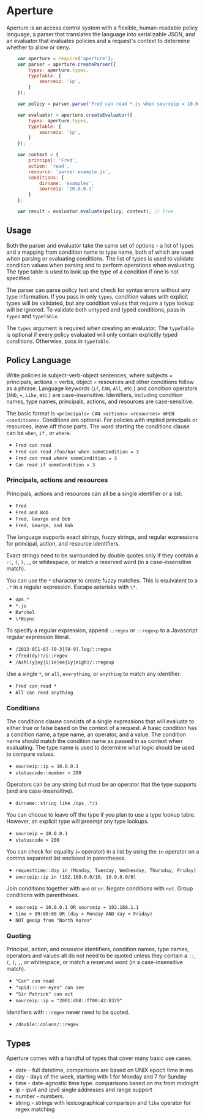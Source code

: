 # Aperture

Aperture is an access control system with a flexible, human-readable policy
language, a parser that translates the language into serializable JSON, and an
evaluator that evaluates policies and a request's context to determine whether
to allow or deny.

```js
    var aperture = require('aperture');
    var parser = aperture.createParser({
        types: aperture.types,
        typeTable: {
            sourceip: 'ip',
        }
    });

    var policy = parser.parse('Fred can read *.js when sourceip = 10.0.0.0/8');

    var evaluator = aperture.createEvaluator({
        types: aperture.types,
        typeTable: {
            sourceip: 'ip',
        }
    });

    var context = {
        principal: 'Fred',
        action: 'read',
        resource: 'parser.example.js',
        conditions: {
            dirname: 'examples',
            sourceip: '10.0.0.1'
        }
    };

    var result = evaluator.evaluate(policy, context); // true
```

## Usage

Both the parser and evaluator take the same set of options - a list of types
and a mapping from condition name to type name, both of which are used when
parsing or evaluating conditions. The list of types is used to validate
condition values when parsing and to perform operations when evaluating. The
type table is used to look up the type of a condition if one is not specified.

The parser can parse policy text and check for syntax errors without any type
information. If you pass in only `types`, condition values with explicit types
will be validated, but any condition values that require a type lookup will be
ignored. To validate both untyped and typed conditions, pass in `types` and
`typeTable`.

The `types` argument is required when creating an evaluator. The `typeTable` is
optional if every policy evaluated will only contain explicitly typed
conditions. Otherwise, pass in `typeTable`.


## Policy Language

Write policies in subject-verb-object sentences, where subjects = principals,
actions = verbs, object = resources and other conditions follow as a phrase.
Language keywords (`if`, `CAN`, `All`, etc.) and condition operators (`AND`,
`=`, `Like`, etc.) are case-insensitive. Identifiers, including condition names,
type names, principals, actions, and resources are case-sensitive.

The basic format is `<principals> CAN <actions> <resources> WHEN <conditions>`.
Conditions are optional. For policies with implied principals or resources,
leave off those parts. The word starting the conditions clause can be `when`,
`if` , or `where`.

* `Fred can read`
* `Fred can read /foo/bar when someCondition = 3`
* `Fred can read where someCondition = 3`
* `Can read if someCondition = 3`

### Principals, actions and resources

Principals, actions and resources can all be a single identifier or a list:

* `Fred`
* `Fred and Bob`
* `Fred, George and Bob`
* `Fred, George, and Bob`

The language supports exact strings, fuzzy strings, and regular expressions for
principal, action, and resource identifiers.

Exact strings need to be surrounded by double quotes only if they contain a
`::`, `(`, `)`, `,`, or whitespace, or match a reserved word (in a
case-insensitive match).

You can use the `*` character to create fuzzy matches. This is equivalent to a
`.*` in a regular expression. Escape asterisks with `\*`.

* `ops_*`
* `*.js`
* `Ra*chel`
* `\*Nsync`

To specify a regular expression, append `::regex` or `::regexp` to a Javascript
regular expression literal.

* `/2013-0[1-6]-[0-3][0-9].log/::regex`
* `/fred(dy)?/i::regex`
* `/Ashl(y|ey|i|ie|ee|iy|eigh)/::regexp`

Use a single `*`, or `all`, `everything`, or `anything` to match any identifier.

* `Fred can read *`
* `All can read anything`

### Conditions

The conditions clause consists of a single expressions that will evaluate to
either true or false based on the context of a request. A basic condition has a
condition name, a type name, an operator, and a value. The condition name
should match the condition name as passed in as context when evaluating. The
type name is used to determine what logic should be used to compare values. 

* `sourceip::ip = 10.0.0.1`
* `statuscode::number > 200`

Operators can be any string but must be an operator that the type supports (and
are case-insensitive).

* `dirname::string like /ops_.*/i`

You can choose to leave off the type if you plan to use a type lookup table.
However, an explicit type will preempt any type lookups.

* `sourceip = 10.0.0.1`
* `statuscode > 200`

You can check for equality (`=` operator) in a list by using the `in` operator
on a comma separated list enclosed in parentheses.

* `requesttime::day in (Monday, Tuesday, Wednesday, Thursday, Friday)`
* `sourceip::ip in (192.168.0.0/16, 10.0.0.0/8)`

Join conditions together with `and` or `or`. Negate conditions with `not`.
Group conditions with parentheses.

* `sourceip = 10.0.0.1 OR sourceip = 192.168.1.1`
* `time > 09:00:00 OR (day > Monday AND day < Friday)`
* `NOT geoip from "North Korea"`

### Quoting

Principal, action, and resource identifiers, condition names, type names,
operators and values all do not need to be quoted unless they contain a `::`,
`(`, `)`, `,`, or whitespace, or match a reserved word (in a case-insensitive
match).

* `"Can" can read`
* `"spid::::er-eyes" can see`
* `"Sir Patrick" can act`
* `sourceip::ip = "2001:db8::ff00:42:8329"`

Identifiers with `::regex` never need to be quoted.

* `/double::colons/::regex`


## Types

Aperture comes with a handful of types that cover many basic use cases.

* date - full datetime, comparisons are based on UNIX epoch time in ms
* day - days of the week, starting with 1 for Monday and 7 for Sunday
* time - date-agnostic time type. comparisons based on ms from midnight
* ip - ipv4 and ipv6 single addresses and range support
* number - numbers.
* string - strings with lexicographical comparison and `like` operator for
  regex matching
